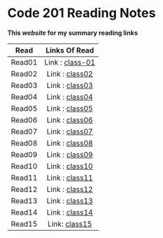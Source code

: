 # Code 201 Reading Notes #

**This *website* for my summary reading links** 

| Read   |      Links Of Read      |  
|----------|:-------------:|
| Read01 | Link :  [class-01](https://raghadalquran.github.io/reading-notes/class-01)    | 
| Read02 | Link :  [class02]()    |  
| Read03 | Link :  [class03]()    |   
| Read04 | Link :  [class04]()    | 
| Read05 | Link :  [class05]()    |  
| Read06 | Link :  [class06]()    | 
| Read07 | Link :  [class07]()    | 
| Read08 | Link :  [class08]()    |  
| Read09 | Link :  [class09]()    |   
| Read10 | Link :  [class10]()    | 
| Read11 | Link :  [class11]()    |  
| Read12 | Link :  [class12]()    | 
| Read13 | Link :  [class13]()    | 
| Read14 | Link :  [class14]()    |  
| Read15 | Link:   [class15]()    | 
    
